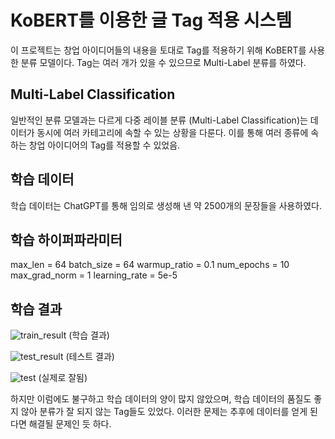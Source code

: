 KoBERT를 이용한 글 Tag 적용 시스템
============================

이 프로젝트는 창업 아이디어들의 내용을 토대로 Tag를 적용하기 위해 KoBERT를 사용한 분류 모델이다.
Tag는 여러 개가 있을 수 있으므로 Multi-Label 분류를 하였다. 

Multi-Label Classification
-----------------------

일반적인 분류 모델과는 다르게 다중 레이블 분류 (Multi-Label Classification)는 데이터가 동시에 여러 카테고리에 속할 수 있는 상황을 다룬다. 이를 통해 여러 종류에 속하는 창업 아이디어의 Tag를 적용할 수 있었음.

학습 데이터
-----------

학습 데이터는 ChatGPT를 통해 임의로 생성해 낸 약 2500개의 문장들을 사용하였다.

학습 하이퍼파라미터
-----------

max_len = 64
batch_size = 64
warmup_ratio = 0.1
num_epochs = 10
max_grad_norm = 1
learning_rate =  5e-5

학습 결과
-----------

![train_result](![image](https://github.com/user-attachments/assets/b2f707b6-a1b2-4f6b-9710-b76d48b57008)
)
(학습 결과)

![test_result](![image](https://github.com/user-attachments/assets/139f2f3f-28cb-4f61-9e82-a63d31d7610d)
)
(테스트 결과)

![test](![image](https://github.com/user-attachments/assets/a1e552b8-12be-4a95-8805-d3fc9aa1fb97)
)
(실제로 잘됨)

하지만 이럼에도 불구하고 학습 데이터의 양이 많지 않았으며, 학습 데이터의 품질도 좋지 않아 분류가 잘 되지 않는 Tag들도 있었다. 이러한 문제는 추후에 데이터를 얻게 된다면 해결될 문제인 듯 하다.
